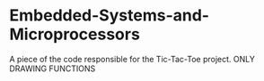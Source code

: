 # Embedded-Systems-and-Microprocessors
A piece of the code responsible for the Tic-Tac-Toe project. ONLY DRAWING FUNCTIONS
